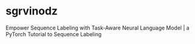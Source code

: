 # sgrvinodz
Empower Sequence Labeling with Task-Aware Neural Language Model | a PyTorch Tutorial to Sequence Labeling
